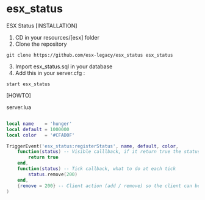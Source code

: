 # esx_status
ESX Status
[INSTALLATION]

1) CD in your resources/[esx] folder
2) Clone the repository
```
git clone https://github.com/esx-legacy/esx_status esx_status
```
3) Import esx_status.sql in your database
4) Add this in your server.cfg :

```
start esx_status
```

[HOWTO]

server.lua
```lua

local name    = 'hunger'
local default = 1000000
local color   = '#CFAD0F'

TriggerEvent('esx_status:registerStatus', name, default, color, 
	function(status) -- Visible calllback, if it return true the status will be visible
		return true
	end,
	function(status) -- Tick callback, what to do at each tick
		status.remove(200)
	end,
	{remove = 200} -- Client action (add / remove) so the client can be in sync with server
)


```
